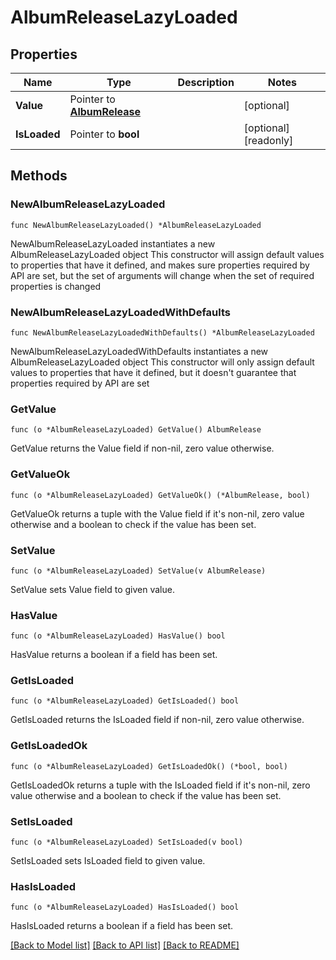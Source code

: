 # AlbumReleaseLazyLoaded

## Properties

Name | Type | Description | Notes
------------ | ------------- | ------------- | -------------
**Value** | Pointer to [**AlbumRelease**](AlbumRelease.md) |  | [optional] 
**IsLoaded** | Pointer to **bool** |  | [optional] [readonly] 

## Methods

### NewAlbumReleaseLazyLoaded

`func NewAlbumReleaseLazyLoaded() *AlbumReleaseLazyLoaded`

NewAlbumReleaseLazyLoaded instantiates a new AlbumReleaseLazyLoaded object
This constructor will assign default values to properties that have it defined,
and makes sure properties required by API are set, but the set of arguments
will change when the set of required properties is changed

### NewAlbumReleaseLazyLoadedWithDefaults

`func NewAlbumReleaseLazyLoadedWithDefaults() *AlbumReleaseLazyLoaded`

NewAlbumReleaseLazyLoadedWithDefaults instantiates a new AlbumReleaseLazyLoaded object
This constructor will only assign default values to properties that have it defined,
but it doesn't guarantee that properties required by API are set

### GetValue

`func (o *AlbumReleaseLazyLoaded) GetValue() AlbumRelease`

GetValue returns the Value field if non-nil, zero value otherwise.

### GetValueOk

`func (o *AlbumReleaseLazyLoaded) GetValueOk() (*AlbumRelease, bool)`

GetValueOk returns a tuple with the Value field if it's non-nil, zero value otherwise
and a boolean to check if the value has been set.

### SetValue

`func (o *AlbumReleaseLazyLoaded) SetValue(v AlbumRelease)`

SetValue sets Value field to given value.

### HasValue

`func (o *AlbumReleaseLazyLoaded) HasValue() bool`

HasValue returns a boolean if a field has been set.

### GetIsLoaded

`func (o *AlbumReleaseLazyLoaded) GetIsLoaded() bool`

GetIsLoaded returns the IsLoaded field if non-nil, zero value otherwise.

### GetIsLoadedOk

`func (o *AlbumReleaseLazyLoaded) GetIsLoadedOk() (*bool, bool)`

GetIsLoadedOk returns a tuple with the IsLoaded field if it's non-nil, zero value otherwise
and a boolean to check if the value has been set.

### SetIsLoaded

`func (o *AlbumReleaseLazyLoaded) SetIsLoaded(v bool)`

SetIsLoaded sets IsLoaded field to given value.

### HasIsLoaded

`func (o *AlbumReleaseLazyLoaded) HasIsLoaded() bool`

HasIsLoaded returns a boolean if a field has been set.


[[Back to Model list]](../README.md#documentation-for-models) [[Back to API list]](../README.md#documentation-for-api-endpoints) [[Back to README]](../README.md)


